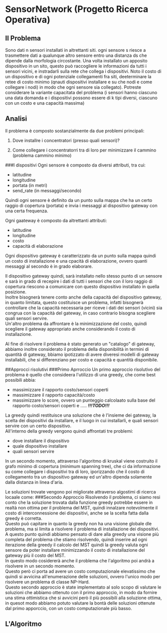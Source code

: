 # SensorNetwork (Progetto Ricerca Operativa)

## Il Problema
Sono dati n sensori installati in altrettanti siti. ogni sensore s riesce a trasmettere dati a qualunque altro sensore entro una distanza ds che dipende dalla morfologia circostante.  Una volta installato un apposito dispositivo in un sito, questo può raccogliere le informazioni da tutti i sensori vicini, e instradarli sulla rete che collega i dispositivi. Noto il costo di un dispositivo e di ogni potenziale collegamenti fra siti, deeterminare la retee di costo minimo (qnauti dispositivi installare e su che nodi e come collegare i nodi) in modo che ogni sensore sia collegato).
Potreste considerare la variante capacitata del problema (i sensori hanno ciascuno una data domanda e i dispositivi possono essere di k tipi diversi, ciascuno con un costo e una capacità massima)

## Analisi
Il problema  è composto sostanzialmente da due problemi principali:
1. Dove installre i concentratori (presso quali sensori)? 
   
2. Come collegare i concentratorri tra di loro per minimizzare il cammino (problema cammino minimo)

###I dispositivi
Ogni sensore è composto da diversi attributi, tra cui:
* latitudine
* longitudine
* portata (in metri)
* send_rate (in messaggi/secondo)  
  
Quindi ogni sensore è definito da un punto sulla mappa che ha un certo raggio di copertura (portata) e invia i messaggi al dispositivo gateway con una certa frequenza.  

Ogni gaateway è composto da altrettanti attributi:
* latitudine
* longitudine
* costo
* capacità di elaborazione   

Ogni dispositivo gateway è caratterizzato da un punto sulla mappa quindi un costo di installazione e una cpacità di elaborazione, ovvero quanti messaggi al secondo è in grado elaborare.   

Il dispositivo gateway quindi, sarà installato nello stesso punto di un sensore e sarà in grado di recepire i dati di tutti i sensori che con il loro raggio di copertura riescono a comunicare con questo dispositivo installato in quella posizione.  
Inoltre bisognerà tenere conto anche della capacità del dispositivo gateway, in quanto limitata, questo costituisce un problema, infatti bisognerà controllare che la capacità necessaria per riceve i dati dei sensori (vicini) sia congrua con la capacità del gateway, in caso contrario bisogna scegliere quali sensori servire.  
Un'altro problema da affrontare è la minimizzazione del costo, quindi scegliere il gateway appropriato anche considerando il costo di installazione.  

Al fine di risolvere il problema è stato generato un "catalogo" di gateway, abbiamo inoltre considerato il problema della disponibilità in termini di quantità di gateway, bbiamo ipotizzato di avere diveresi modelli di gateway installabili, che si differenziano per costo e capacità e quantità disponibile.   

##Approcci risolutivi
###Primo Aprroccio
Un primo approccio risolutivo del problema è quello che consideera l'utilizzo di una greedy, che come best possibili abbia:
* massimizzare il rapporto costo/sensori coperti
* massimizzare il rapporto capacità/costo
* massimizzare lo score, ovvero un punteggio calcolaato sulla base del rapporto costo/sensori coperti e ..... *****!!!TODO!!!*****   

La greedy quindi restituisce una soluzione che è l'insieme dei gateway,  la scelta dei dispositivi da installare, e il luogo in cui installarli, e quali sensori servire con un certo dispositivo.   
All'interno della greedy vengono quindi affrontati tre problemi:
* dove installare il dispositivo
* quale dispositivo installare
* quali sensori servire 

In un secondo momento, attraverso l'algoritmo di kruskal viene costruito il grafo minimo di copertura (minimum spanning tree), che ci da informazione su come collegare i dispositivi tra di loro, iporizzando che il costo di collegamento tra un dispositivo gateway ed un'altro dipenda solamente dalla distanza in linea d'aria.    

Le soluzioni trovate vengono poi migliorate attraverso algostimi di ricerca locaale come:
###Secondo Approccio
Risolvendo il problema, ci siamo resi conto che la soluzione trovata dalla funzione greedy potrebbe essere in realtà non ottima per il problema del MST, quindi innalzare notevolmente il costo di interconnessione dei dispositivi, anche se la scelta fatta dalla greedy è corretta.   
Questo può capitare in quanto la greedy non ha una visione globale dle problema, ma si limita a risolvere il problema di installazione dei dispositivi.  
A questo punto quindi abbiamo pensato di dare alla greedy una visione più completa del problema che stiamo risolvendo, quindi inserire ad ogni iterazione della greedy il calcolo del MST quindi la greedy valuta ogni sensore da poter installare minimizzando il costo di installazione del gateway più il costo del MST.   
In questo modo cosidererà anche il problema che l'algoritmo poi andrà a risolvere in un secondo momento.  
Questo però ci porta ad avere un costo computazionale elevatissimo che quindi si avvicina all'enumerazione delle soluzioni, ovvero l'unico modo per risolvere un problema di classe NP-Hard.  
Questo secondo approccio è state implementato al solo scopo di valutare le soluzioni che abbiamo ottenuto con il primo approccio, in modo da fornire una stima ottimistica che si avvicini però il più possibili alla soluzione ottima, in quesot modo abbiamo potuto valutare la bontà delle soluzioni ottenute dal primo apporccio, con un costo computazionale più basso. 

## L'Algoritmo 



